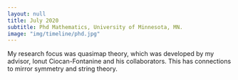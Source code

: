 ```yaml
---
layout: null
title: July 2020
subtitle: Phd Mathematics, University of Minnesota, MN.
image: "img/timeline/phd.jpg"
---
```

My research focus was quasimap theory, which was developed by my advisor, Ionut Ciocan-Fontanine and his collaborators. This has connections to mirror symmetry and string theory.